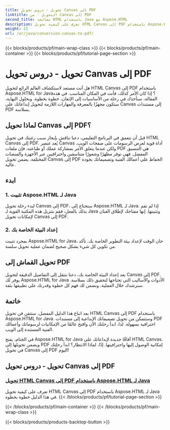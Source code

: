 ```yaml
---
title: تحويل - دروس تحويل Canvas إلى PDF
linktitle: التحويل - من Canvas إلى PDF
second_title: معالجة HTML باستخدام Java مع Aspose.HTML
description: تعرف على كيفية تحويل HTML Canvas إلى PDF باستخدام Aspose.HTML for Java في هذا الدليل الشامل. أتقن فن التحول الرقمي!
weight: 21
url: /ar/java/conversion-canvas-to-pdf/
---
```


{{< blocks/products/pf/main-wrap-class >}}
{{< blocks/products/pf/main-container >}}
{{< blocks/products/pf/tutorial-page-section >}}

# تحويل - دروس تحويل Canvas إلى PDF


هل أنت مستعد لاستكشاف العالم الرائع لتحويل HTML Canvas إلى PDF باستخدام Aspose.HTML for Java؟ إذا كان الأمر كذلك، فأنت في المكان المناسب. في هذه المقالة، سنأخذك في رحلة من الأساسيات إلى الإتقان، خطوة بخطوة. وبحلول النهاية، ستكون مجهزًا بالمعرفة والمهارات اللازمة لتحويل إبداعاتك على Canvas إلى مستندات PDF بسلاسة.

## لماذا تحويل Canvas إلى PDF؟

قبل أن نتعمق في البرنامج التعليمي، دعنا نناقش بإيجاز سبب رغبتك في تحويل HTML Canvas إلى PDF. يُعد عنصر Canvas أداة قوية لعرض الرسومات على صفحات الويب، ولكن عندما يتعلق الأمر بمشاركة عملك أو طباعته، فإن ملفات PDF هي التنسيق المفضل. فهي توفر مظهرًا وشعورًا متناسقين واحترافيين عبر الأجهزة والمنصات المختلفة. يضمن تحويل Canvas إلى PDF الحفاظ على أعمالك الفنية وتصميماتك بجودة عالية.

## ابدء

### 1. تثبيت Aspose.HTML لـ Java

لبدء رحلة تحويل Canvas إلى PDF، ستحتاج إلى Aspose.HTML لـ Java. إذا لم تقم بذلك بالفعل، فقم بتنزيل هذه المكتبة القوية لـ Java وتثبيتها. إنها مفتاحك لإطلاق العنان لإمكانات تحويل Canvas إلى PDF.

### 2. إعداد البيئة الخاصة بك

بمجرد تثبيت Aspose.HTML for Java، حان الوقت لإعداد بيئة التطوير الخاصة بك. تأكد من تكوين كل شيء بشكل صحيح لضمان عملية تحويل سلسة.

## تحويل القماش إلى PDF

بعد إعداد البيئة الخاصة بك، دعنا ننتقل إلى التفاصيل الدقيقة لتحويل Canvas إلى PDF. يوفر لك Aspose.HTML for Java الأدوات والأساليب التي تحتاجها لتحقيق ذلك بسلاسة. سنرشدك خلال العملية، ونضمن لك فهم كل خطوة وقدرتك على تطبيقها بثقة.

## خاتمة

بعد اتباع هذا الدليل المفصل، ستتقن فن تحويل HTML Canvas إلى PDF باستخدام Aspose.HTML for Java. وستتمكن من تحويل تصميماتك الإبداعية إلى مستندات PDF احترافية بسهولة. لذا، ابدأ رحلتك الآن وافتح عالمًا من الإمكانيات لرسوماتك وأعمالك الفنية المستندة إلى الويب.

في الختام، يفتح Aspose.HTML for Java آفاقًا جديدة لإبداعاتك على HTML Canvas. ويضمن تحويلها إلى PDF إمكانية الوصول إليها واحترافيتها. إذًا، لماذا الانتظار؟ ابدأ رحلتك في تحويل Canvas إلى PDF اليوم!
## تحويل - دروس تحويل Canvas إلى PDF
### [تحويل HTML Canvas إلى PDF باستخدام Aspose.HTML لـ Java](./canvas-to-pdf/)
تعرف على كيفية تحويل HTML Canvas إلى PDF باستخدام Aspose.HTML لـ Java في هذا الدليل خطوة بخطوة.
{{< /blocks/products/pf/tutorial-page-section >}}

{{< /blocks/products/pf/main-container >}}
{{< /blocks/products/pf/main-wrap-class >}}

{{< blocks/products/products-backtop-button >}}
